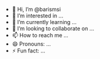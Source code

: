 - 👋 Hi, I’m @barismsi
- 👀 I’m interested in ...
- 🌱 I’m currently learning ...
- 💞️ I’m looking to collaborate on ...
- 📫 How to reach me ...
- 😄 Pronouns: ...
- ⚡ Fun fact: ...

<!---
barismsi/barismsi is a ✨ special ✨ repository because its `README.md` (this file) appears on your GitHub profile.
You can click the Preview link to take a look at your changes.
--->
